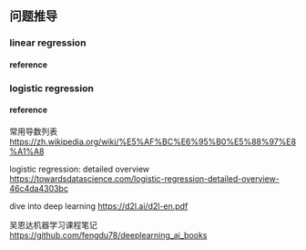## 问题推导

### linear regression

#### reference


### logistic regression

#### reference
常用导数列表
<https://zh.wikipedia.org/wiki/%E5%AF%BC%E6%95%B0%E5%88%97%E8%A1%A8>

logistic regression: detailed overview
<https://towardsdatascience.com/logistic-regression-detailed-overview-46c4da4303bc>

dive into deep learning
<https://d2l.ai/d2l-en.pdf>

吴恩达机器学习课程笔记
<https://github.com/fengdu78/deeplearning_ai_books>
